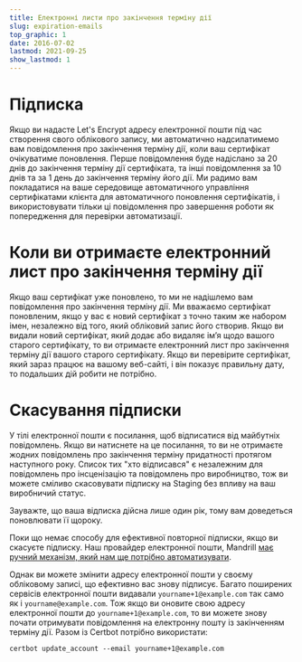 ```yaml
---
title: Електронні листи про закінчення терміну дії
slug: expiration-emails
top_graphic: 1
date: 2016-07-02
lastmod: 2021-09-25
show_lastmod: 1
---
```



# Підписка

Якщо ви надасте Let's Encrypt адресу електронної пошти під час створення свого облікового запису, ми автоматично надсилатимемо вам повідомлення про закінчення терміну дії, коли ваш сертифікат очікуватиме поновлення. Перше повідомлення буде надіслано за 20 днів до закінчення терміну дії сертифіката, та інші повідомлення за 10 днів та за 1 день до закінчення терміну його дії. Ми радимо вам покладатися на ваше середовище автоматичного управління сертифікатами клієнта для автоматичного поновлення сертифікатів, і використовувати тільки ці повідомлення про завершення роботи як попередження для перевірки автоматизації.

# Коли ви отримаєте електронний лист про закінчення терміну дії

Якщо ваш сертифікат уже поновлено, то ми не надішлемо вам повідомлення про закінчення терміну дії. Ми вважаємо сертифікат поновленим, якщо у вас є новий сертифікат з точно таким же набором імен, незалежно від того, який обліковий запис його створив. Якщо ви видали новий сертифікат, який додає або видаляє ім’я щодо вашого старого сертифікату, то ви отримаєте електронний лист про закінчення терміну дії вашого старого сертифікату. Якщо ви перевірите сертифікат, який зараз працює на вашому веб-сайті, і він показує правильну дату, то подальших дій робити не потрібно.

# Скасування підписки

У тілі електронної пошти є посилання, щоб відписатися від майбутніх повідомлень. Якщо ви натиснете на це посилання, то ви не отримаєте жодних повідомлень про закінчення терміну придатності протягом наступного року. Список тих "хто відписався" є незалежним для повідомлень про інсценізацію та повідомлень про виробництво, тож ви можете сміливо скасовувати підписку на Staging без впливу на ваш виробничий статус.

Зауважте, що ваша відписка дійсна лише один рік, тому вам доведеться поновлювати її щороку.

Поки що немає способу для ефективної повторної підписки, якщо ви скасуєте підписку. Наш провайдер електронної пошти, Mandrill [має ручний механізм, який нам ще потрібно автоматизувати](https://mandrill.zendesk.com/hc/en-us/articles/360039299913).

Однак ви можете змінити адресу електронної пошти у своєму обліковому записі, що ефективно вас знову підписує. Багато поширених сервісів електронної пошти видавали `yourname+1@example.com` так само як і `yourname@example.com`. Тож якщо ви оновите свою адресу електронної пошти до `yourname+1@example.com`, то ви можете знову почати отримувати повідомлення на електронну пошту із закінченням терміну дії. Разом із Certbot потрібно використати:

`certbot update_account --email yourname+1@example.com`
